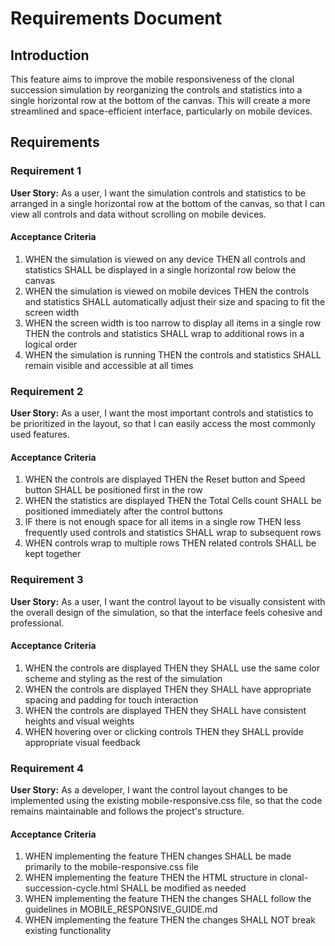 # Requirements Document

## Introduction

This feature aims to improve the mobile responsiveness of the clonal succession simulation by reorganizing the controls and statistics into a single horizontal row at the bottom of the canvas. This will create a more streamlined and space-efficient interface, particularly on mobile devices.

## Requirements

### Requirement 1

**User Story:** As a user, I want the simulation controls and statistics to be arranged in a single horizontal row at the bottom of the canvas, so that I can view all controls and data without scrolling on mobile devices.

#### Acceptance Criteria

1. WHEN the simulation is viewed on any device THEN all controls and statistics SHALL be displayed in a single horizontal row below the canvas
2. WHEN the simulation is viewed on mobile devices THEN the controls and statistics SHALL automatically adjust their size and spacing to fit the screen width
3. WHEN the screen width is too narrow to display all items in a single row THEN the controls and statistics SHALL wrap to additional rows in a logical order
4. WHEN the simulation is running THEN the controls and statistics SHALL remain visible and accessible at all times

### Requirement 2

**User Story:** As a user, I want the most important controls and statistics to be prioritized in the layout, so that I can easily access the most commonly used features.

#### Acceptance Criteria

1. WHEN the controls are displayed THEN the Reset button and Speed button SHALL be positioned first in the row
2. WHEN the statistics are displayed THEN the Total Cells count SHALL be positioned immediately after the control buttons
3. IF there is not enough space for all items in a single row THEN less frequently used controls and statistics SHALL wrap to subsequent rows
4. WHEN controls wrap to multiple rows THEN related controls SHALL be kept together

### Requirement 3

**User Story:** As a user, I want the control layout to be visually consistent with the overall design of the simulation, so that the interface feels cohesive and professional.

#### Acceptance Criteria

1. WHEN the controls are displayed THEN they SHALL use the same color scheme and styling as the rest of the simulation
2. WHEN the controls are displayed THEN they SHALL have appropriate spacing and padding for touch interaction
3. WHEN the controls are displayed THEN they SHALL have consistent heights and visual weights
4. WHEN hovering over or clicking controls THEN they SHALL provide appropriate visual feedback

### Requirement 4

**User Story:** As a developer, I want the control layout changes to be implemented using the existing mobile-responsive.css file, so that the code remains maintainable and follows the project's structure.

#### Acceptance Criteria

1. WHEN implementing the feature THEN changes SHALL be made primarily to the mobile-responsive.css file
2. WHEN implementing the feature THEN the HTML structure in clonal-succession-cycle.html SHALL be modified as needed
3. WHEN implementing the feature THEN the changes SHALL follow the guidelines in MOBILE_RESPONSIVE_GUIDE.md
4. WHEN implementing the feature THEN the changes SHALL NOT break existing functionality